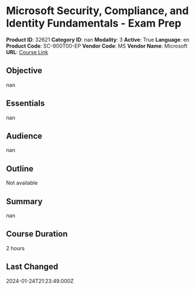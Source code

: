 # Microsoft Security, Compliance, and Identity Fundamentals - Exam Prep

**Product ID**: 32621
**Category ID**: nan
**Modality**: 3
**Active**: True
**Language**: en
**Product Code**: SC-900T00-EP
**Vendor Code**: MS
**Vendor Name**: Microsoft
**URL**: [Course Link](https://www.fastlaneus.com/course/microsoft-sc-900t00-ep)

## Objective
nan

## Essentials
nan

## Audience
nan

## Outline
Not available

## Summary
nan

## Course Duration
2 hours

## Last Changed
2024-01-24T21:23:49.000Z
